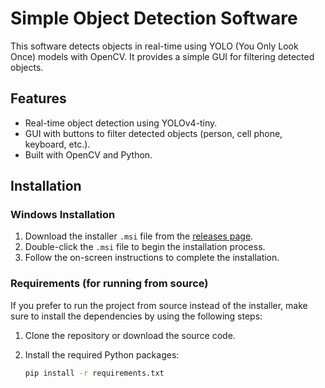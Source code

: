 # Simple Object Detection Software

This software detects objects in real-time using YOLO (You Only Look Once) models with OpenCV. It provides a simple GUI for filtering detected objects.

## Features

- Real-time object detection using YOLOv4-tiny.
- GUI with buttons to filter detected objects (person, cell phone, keyboard, etc.).
- Built with OpenCV and Python.

## Installation

### Windows Installation

1. Download the installer `.msi` file from the [releases page](https://github.com/h3ides/object-detection-gui/releases/download/v0.1/Simple.Object.Detection.Software-0.1-win64.msi).
2. Double-click the `.msi` file to begin the installation process.
3. Follow the on-screen instructions to complete the installation.

### Requirements (for running from source)

If you prefer to run the project from source instead of the installer, make sure to install the dependencies by using the following steps:

1. Clone the repository or download the source code.
2. Install the required Python packages:

   ```bash
   pip install -r requirements.txt
   ```
